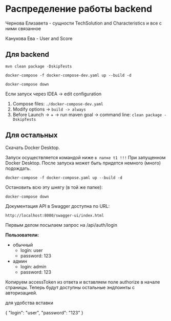 # Распределение работы backend
Чернова Елизавета - сущности TechSolution and Characteristics и все с ними связанное

Канукова Ева - User and Score

## Для backend
```
mvn clean package -DskipTests
```
```
docker-compose -f docker-compose-dev.yaml up --build -d
```
```
docker-compose down
```
Если запуск через IDEA -> edit configuration 
1. Compose files: `./docker-compose-dev.yaml`
2. Modify options -> `build -> always`
3. Before Launch -> + -> run maven goal -> command line: `clean package -DskipTests`

## Для остальных
Скачать Docker Desktop.

Запуск осуществляется командой ниже `в папке t1 !!!` При запущенном Docker Desktop. После запуска может быть придется немного (много) подождать.
```
docker-compose -f docker-compose.yaml up --build -d
```

Остановить всю эту шнягу (в той же папке):
```
docker-compose down
```

Документация API в Swagger доступна по URL:

```
http://localhost:8080/swagger-ui/index.html
```
Первым делом посылаем запрос на /api/auth/login

**Пользователи:**
* обычный 
  * login: user
  * password: 123
* админ
  * login: admin
  * password: 123

Копируем accessToken из ответа и вставляем поле authorize в начале страницы.
Теперь будут доступны остальные эндпоинты с авторизацией.


для удобства вставки

{
"login": "user",
"password": "123"
}